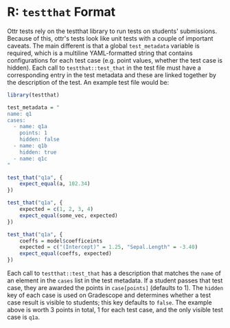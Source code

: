 # R: `testthat` Format

Ottr tests rely on the testthat library to run tests on students' submissions. Because of this, ottr's tests look like unit tests with a couple of important caveats. The main different is that a global `test_metadata` variable is required, which is a multiline YAML-formatted string that contains configurations for each test case (e.g. point values, whether the test case is hidden). Each call to `testthat::test_that` in the test file must have a corresponding entry in the test metadata and these are linked together by the description of the test. An example test file would be:

```r
library(testthat)

test_metadata = "
name: q1
cases:
  - name: q1a
    points: 1
    hidden: false
  - name: q1b
    hidden: true
  - name: q1c
"

test_that("q1a", {
    expect_equal(a, 102.34)
})

test_that("q1a", {
    expected = c(1, 2, 3, 4)
    expect_equal(some_vec, expected)
})

test_that("q1a", {
    coeffs = model$coefficeints
    expected = c("(Intercept)" = 1.25, "Sepal.Length" = -3.40)
    expect_equal(coeffs, expected)
})
```

Each call to `testthat::test_that` has a description that matches the `name` of an element in the `cases` list in the  test metadata. If a student passes that test case, they are awarded the points in `case[points]` (defaults to 1). The `hidden` key of each case is used on Gradescope and determines whether a test case result is visible to students; this key defaults to `false`. The example above is worth 3 points in total, 1 for each test case, and the only visible test case is `q1a`.
